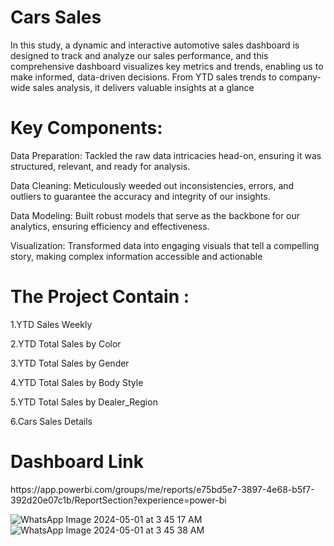 # Cars Sales
In this study, a dynamic and interactive automotive sales dashboard is designed to track and analyze our sales performance, and this comprehensive dashboard visualizes key metrics and trends, enabling us to make informed, data-driven decisions. From YTD sales trends to company-wide sales analysis, it delivers valuable insights at a glance

<h1>Key Components:</h1>

Data Preparation: Tackled the raw data intricacies head-on, ensuring it was structured, relevant, and ready for analysis.

Data Cleaning: Meticulously weeded out inconsistencies, errors, and outliers to guarantee the accuracy and integrity of our insights.

Data Modeling: Built robust models that serve as the backbone for our analytics, ensuring efficiency and effectiveness.

Visualization: Transformed data into engaging visuals that tell a compelling story, making complex information accessible and actionable

<h1>The Project Contain :</h1>

1.YTD Sales Weekly 

2.YTD Total Sales by Color

3.YTD Total Sales by Gender

4.YTD Total Sales by Body Style

5.YTD Total Sales by Dealer_Region

6.Cars Sales Details






<h1>Dashboard Link</h1>
https://app.powerbi.com/groups/me/reports/e75bd5e7-3897-4e68-b5f7-392d20e07c1b/ReportSection?experience=power-bi

![WhatsApp Image 2024-05-01 at 3 45 17 AM](https://github.com/Omarmohammed223/Power-bi-projects/assets/158233212/0f04c10f-0843-4b86-b9c1-5f521d9656a0)
![WhatsApp Image 2024-05-01 at 3 45 38 AM](https://github.com/Omarmohammed223/Power-bi-projects/assets/158233212/6bbaf145-a388-41c6-b7af-7754124faaa4)
